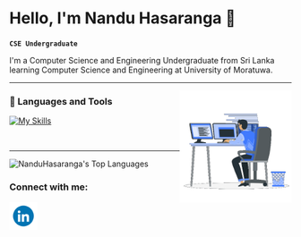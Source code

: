 # Hello, I'm Nandu Hasaranga 👋

**`CSE Undergraduate`**

<p align='left'> I'm a Computer Science and Engineering Undergraduate from Sri Lanka learning Computer Science and Engineering at University of Moratuwa. </p>

<hr />
<img align='right' src=src\gif2.gif height='200'/>


### 🧰 Languages and Tools
[![My Skills](https://skillicons.dev/icons?i=cpp,nodejs,react,bootstrap,css,html,mongodb,arduino,c,firebase,git,github,java,js,mysql,py,ros,vscode&perline=9)](https://skillicons.dev)

<br />

---

![NanduHasaranga's Top Languages](https://github-readme-stats.vercel.app/api/top-langs/?username=3nethz&theme=prussian&show_icons=true&hide_border=true&layout=compact) 

<h3 align='left'> Connect with me: </h3>
<p align='left'>
<a href="https://www.linkedin.com/in/nandu-hasaranga-58104b324/" target='black'><img src=src\linkedin.gif height='50' align='center'/></a>
</p>
<!--
**NanduHasaranga/NanduHasaranga** is a ✨ _special_ ✨ repository because its `README.md` (this file) appears on your GitHub profile.

Here are some ideas to get you started:

- 🔭 I’m currently working on ...
- 🌱 I’m currently learning ...
- 👯 I’m looking to collaborate on ...
- 🤔 I’m looking for help with ...
- 💬 Ask me about ...
- 📫 How to reach me: ...
- 😄 Pronouns: ...
- ⚡ Fun fact: ...
-->
